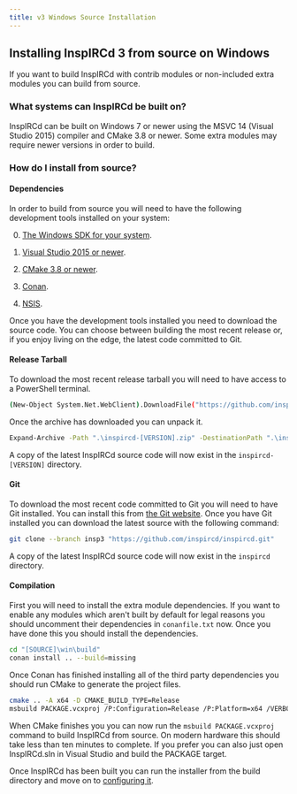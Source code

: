 ```yaml
---
title: v3 Windows Source Installation
---
```


## Installing InspIRCd 3 from source on Windows

If you want to build InspIRCd with contrib modules or non-included extra modules you can build from source.

### What systems can InspIRCd be built on?

InspIRCd can be built on Windows 7 or newer using the MSVC 14 (Visual Studio 2015) compiler and CMake 3.8 or newer. Some extra modules may require newer versions in order to build.

### How do I install from source?

#### Dependencies

In order to build from source you will need to have the following development tools installed on your system:

0. [The Windows SDK for your system](https://developer.microsoft.com/en-us/windows/downloads/windows-sdk/).

0. [Visual Studio 2015 or newer](https://visualstudio.microsoft.com/downloads/).

0. [CMake 3.8 or newer](https://cmake.org/download/).

0. [Conan](https://conan.io/downloads.html).

0. [NSIS](https://nsis.sourceforge.io/Download).

Once you have the development tools installed you need to download the source code. You can choose between building the most recent release or, if you enjoy living on the edge, the latest code committed to Git.

#### Release Tarball

To download the most recent release tarball you will need to have access to a PowerShell terminal.

```sh
(New-Object System.Net.WebClient).DownloadFile("https://github.com/inspircd/inspircd/archive/refs/tags/[VERSION].zip" ".\inspircd-[VERSION].zip"
```

Once the archive has downloaded you can unpack it.

```sh
Expand-Archive -Path ".\inspircd-[VERSION].zip" -DestinationPath ".\inspircd-[VERSION]"
```

A copy of the latest InspIRCd source code will now exist in the `inspircd-[VERSION]` directory.

#### Git

To download the most recent code committed to Git you will need to have Git installed. You can install this from [the Git website](https://git-scm.com/download/win). Once you have Git installed you can download the latest source with the following command:

```sh
git clone --branch insp3 "https://github.com/inspircd/inspircd.git"
```

A copy of the latest InspIRCd source code will now exist in the `inspircd` directory.

#### Compilation

First you will need to install the extra module dependencies. If you want to enable any modules which aren't built by default for legal reasons you should uncomment their dependencies in `conanfile.txt` now. Once you have done this you should install the dependencies.

```sh
cd "[SOURCE]\win\build"
conan install .. --build=missing
```

Once Conan has finished installing all of the third party dependencies you should run CMake to generate the project files.

```sh
cmake .. -A x64 -D CMAKE_BUILD_TYPE=Release
msbuild PACKAGE.vcxproj /P:Configuration=Release /P:Platform=x64 /VERBOSITY:MINIMAL
```

When CMake finishes you you can now run the `msbuild PACKAGE.vcxproj` command to build InspIRCd from source. On modern hardware this should take less than ten minutes to complete. If you prefer you can also just open InspIRCd.sln in Visual Studio and build the PACKAGE target.

Once InspIRCd has been built you can run the installer from the build directory and move on to [configuring it](/3/configuration).
